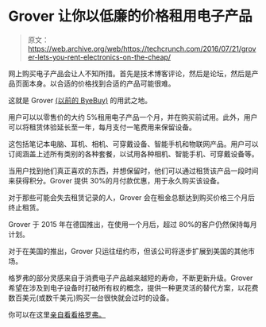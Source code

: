 # Grover 让你以低廉的价格租用电子产品 

> 原文：<https://web.archive.org/web/https://techcrunch.com/2016/07/21/grover-lets-you-rent-electronics-on-the-cheap/>

网上购买电子产品会让人不知所措。首先是技术博客评论，然后是论坛，然后是产品页面本身。以合适的价格找到合适的产品可能很难。

这就是 Grover [(以前的 ByeBuy)](https://web.archive.org/web/20221208110029/https://beta.techcrunch.com/2015/11/03/switching-economy/) 的用武之地。

用户可以以零售价的大约 5%租用电子产品一个月，并在购买前试用。此外，用户可以将租赁体验延长至一年，每月支付一笔费用来保留设备。

这包括笔记本电脑、耳机、相机、可穿戴设备、智能手机和物联网产品。用户可以订阅涵盖上述所有类别的各种套餐，以试用各种相机、智能手机、可穿戴设备等。

当用户找到他们真正喜欢的东西，并想保留时，他们可以通过租赁该产品一段时间来获得积分。Grover 提供 30%的月付款优惠，用于永久购买该设备。

对于那些可能会失去租赁记录的人，Grover 会在租金总额达到购买价格三个月后终止租赁。

Grover 于 2015 年在德国推出，在使用一个月后，超过 80%的客户仍然保持每月计划。

对于在美国的推出，Grover 只运往纽约市，但该公司将逐步扩展到美国的其他市场。

格罗弗的部分灵感来自于消费电子产品越来越短的寿命，不断更新升级。Grover 希望在涉及到电子设备时打破所有权的概念，提供一种更灵活的替代方案，以花费数百美元(或数千美元)购买一台很快就会过时的设备。

你可以在这里[亲自看看格罗弗。](https://web.archive.org/web/20221208110029/https://getgrover.com/usa)